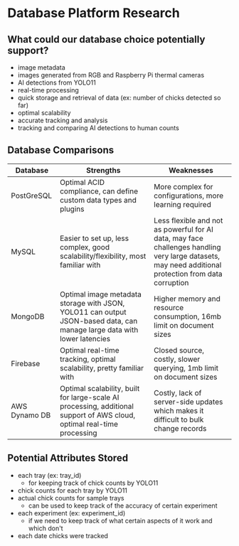 # Database Platform Research

## What could our database choice potentially support?

- image metadata
- images generated from RGB and Raspberry Pi thermal cameras
- AI detections from YOLO11
- real-time processing
- quick storage and retrieval of data (ex: number of chicks detected so far)
- optimal scalability
- accurate tracking and analysis
- tracking and comparing AI detections to human counts

## Database Comparisons

| Database        | Strengths          | Weaknesses             |
| --------------- | ------------------ | ---------------------- |
| PostGreSQL      | Optimal ACID compliance, can define custom data types and plugins | More complex for configurations, more learning required
| MySQL | Easier to set up, less complex, good scalability/flexibility, most familiar with | Less flexible and not as powerful for AI data, may face challenges handling very large datasets, may need additional protection from data corruption
| MongoDB | Optimal image metadata storage with JSON, YOLO11 can output JSON-based data, can manage large data with lower latencies | Higher memory and resource consumption, 16mb limit on document sizes
| Firebase | Optimal real-time tracking, optimal scalability, pretty familiar with | Closed source, costly, slower querying, 1mb limit on document sizes
| AWS Dynamo DB | Optimal scalability, built for large-scale AI processing, additional support of AWS cloud, optimal real-time processing | Costly, lack of server-side updates which makes it difficult to bulk change records

## Potential Attributes Stored

- each tray (ex: tray_id)
  - for keeping track of chick counts by YOLO11
- chick counts for each tray by YOLO11
- actual chick counts for sample trays
  - can be used to keep track of the accuracy of certain experiment
- each experiment (ex: experiment_id)
  - if we need to keep track of what certain aspects of it work and which don't
- each date chicks were tracked
